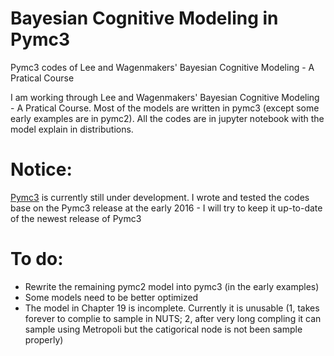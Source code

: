 # Bayesian Cognitive Modeling in Pymc3
Pymc3 codes of Lee and Wagenmakers' Bayesian Cognitive Modeling - A Pratical Course

I am working through Lee and Wagenmakers' Bayesian Cognitive Modeling - A Pratical Course. Most of the models are written in pymc3 (except some early examples are in pymc2). All the codes are in jupyter notebook with the model explain in distributions.
  
# Notice: 
[Pymc3](https://github.com/pymc-devs/pymc3/) is currently still under development. I wrote and tested the codes base on the Pymc3 release at the early 2016 - I will try to keep it up-to-date of the newest release of Pymc3

# To do:
- Rewrite the remaining pymc2 model into pymc3 (in the early examples)
- Some models need to be better optimized
- The model in Chapter 19 is incomplete. Currently it is unusable (1, takes forever to complie to sample in NUTS; 2, after very long compling it can sample using Metropoli but the catigorical node is not been sample properly)
